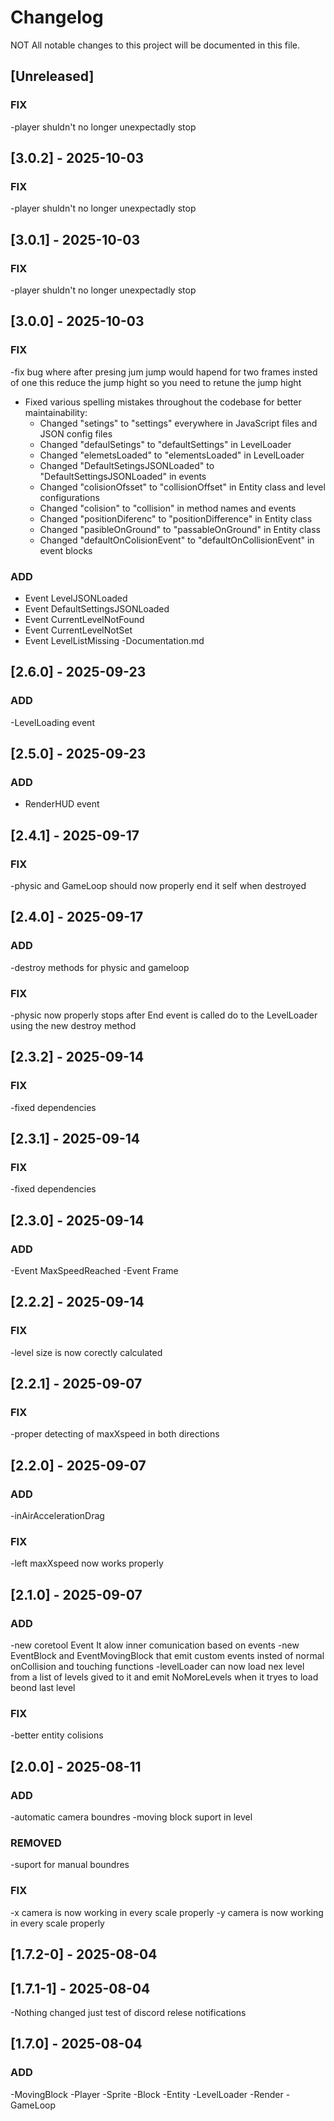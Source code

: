 # Changelog

NOT All notable changes to this project will be documented in this file.

## [Unreleased]

### FIX

-player shuldn't no longer unexpectadly stop

## [3.0.2] - 2025-10-03

### FIX
-player shuldn't no longer unexpectadly stop


## [3.0.1] - 2025-10-03

### FIX
-player shuldn't no longer unexpectadly stop

## [3.0.0] - 2025-10-03

### FIX

-fix bug where after presing jum jump would hapend for two frames insted of one this reduce the jump hight so you need to retune the jump hight

- Fixed various spelling mistakes throughout the codebase for better maintainability:
  - Changed "setings" to "settings" everywhere in JavaScript files and JSON config files
  - Changed "defaulSetings" to "defaultSettings" in LevelLoader
  - Changed "elemetsLoaded" to "elementsLoaded" in LevelLoader
  - Changed "DefaultSetingsJSONLoaded" to "DefaultSettingsJSONLoaded" in events
  - Changed "colisionOfsset" to "collisionOffset" in Entity class and level configurations
  - Changed "colision" to "collision" in method names and events
  - Changed "positionDiferenc" to "positionDifference" in Entity class
  - Changed "pasibleOnGround" to "passableOnGround" in Entity class
  - Changed "defaultOnColisionEvent" to "defaultOnCollisionEvent" in event blocks

### ADD

- Event LevelJSONLoaded
- Event DefaultSettingsJSONLoaded
- Event CurrentLevelNotFound
- Event CurrentLevelNotSet
- Event LevelListMissing
-Documentation.md

## [2.6.0] - 2025-09-23

### ADD

-LevelLoading event

## [2.5.0] - 2025-09-23

### ADD

- RenderHUD event

## [2.4.1] - 2025-09-17

### FIX

-physic and GameLoop should now properly end it self when destroyed

## [2.4.0] - 2025-09-17

### ADD

-destroy methods for physic and gameloop

### FIX

-physic now properly stops after End event is called do to the LevelLoader using the new destroy method

## [2.3.2] - 2025-09-14

### FIX
-fixed dependencies

## [2.3.1] - 2025-09-14

### FIX
-fixed dependencies

## [2.3.0] - 2025-09-14

### ADD

-Event MaxSpeedReached
-Event Frame

## [2.2.2] - 2025-09-14

### FIX
-level size is now corectly calculated

## [2.2.1] - 2025-09-07

### FIX
-proper detecting of maxXspeed in both directions

## [2.2.0] - 2025-09-07

### ADD
-inAirAccelerationDrag

### FIX
-left maxXspeed now works properly

## [2.1.0] - 2025-09-07

### ADD

-new coretool Event It alow inner comunication based on events 
-new EventBlock and EventMovingBlock that emit custom events insted of normal onCollision and touching functions
-levelLoader can now load nex level from a list of levels gived to it and emit NoMoreLevels when it tryes to load beond last level

### FIX

-better entity colisions

## [2.0.0] - 2025-08-11

### ADD

-automatic camera boundres
-moving block suport in level

### REMOVED

-suport for manual boundres

### FIX

-x camera is now working in every scale properly
-y camera is now working in every scale properly

## [1.7.2-0] - 2025-08-04
## [1.7.1-1] - 2025-08-04

-Nothing changed just test of discord relese notifications

## [1.7.0] - 2025-08-04

### ADD
-MovingBlock
-Player
-Sprite
-Block
-Entity
-LevelLoader
-Render
-GameLoop
